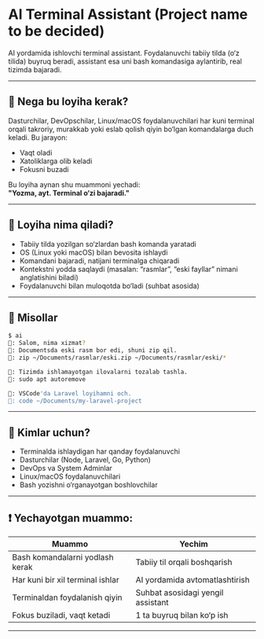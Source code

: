 
# AI Terminal Assistant (Project name to be decided)

AI yordamida ishlovchi terminal assistant. Foydalanuvchi tabiiy tilda (o‘z tilida) buyruq beradi, assistant esa uni bash komandasiga aylantirib, real tizimda bajaradi.

---

## 🧠 Nega bu loyiha kerak?

Dasturchilar, DevOpschilar, Linux/macOS foydalanuvchilari har kuni terminal orqali takroriy, murakkab yoki eslab qolish qiyin bo‘lgan komandalarga duch keladi. Bu jarayon:
- Vaqt oladi
- Xatoliklarga olib keladi
- Fokusni buzadi

Bu loyiha aynan shu muammoni yechadi:  
**"Yozma, ayt. Terminal o‘zi bajaradi."**

---

## 🎯 Loyiha nima qiladi?

- Tabiiy tilda yozilgan so‘zlardan bash komanda yaratadi
- OS (Linux yoki macOS) bilan bevosita ishlaydi
- Komandani bajaradi, natijani terminalga chiqaradi
- Kontekstni yodda saqlaydi (masalan: “rasmlar”, “eski fayllar” nimani anglatishini biladi)
- Foydalanuvchi bilan muloqotda bo‘ladi (suhbat asosida)

---

## 🧩 Misollar

```bash
$ ai
🤖: Salom, nima xizmat?
👤: Documentsda eski rasm bor edi, shuni zip qil.
🤖: zip ~/Documents/rasmlar/eski.zip ~/Documents/rasmlar/eski/*
````

```bash
👤: Tizimda ishlamayotgan ilovalarni tozalab tashla.
🤖: sudo apt autoremove
```

```bash
👤: VSCode'da Laravel loyihamni och.
🤖: code ~/Documents/my-laravel-project
```

---

## 👥 Kimlar uchun?

* Terminalda ishlaydigan har qanday foydalanuvchi
* Dasturchilar (Node, Laravel, Go, Python)
* DevOps va System Adminlar
* Linux/macOS foydalanuvchilari
* Bash yozishni o‘rganayotgan boshlovchilar

---

## ❗ Yechayotgan muammo:

| Muammo                           | Yechim                            |
| -------------------------------- | --------------------------------- |
| Bash komandalarni yodlash kerak  | Tabiiy til orqali boshqarish      |
| Har kuni bir xil terminal ishlar | AI yordamida avtomatlashtirish    |
| Terminaldan foydalanish qiyin    | Suhbat asosidagi yengil assistant |
| Fokus buziladi, vaqt ketadi      | 1 ta buyruq bilan ko‘p ish        |

---

